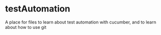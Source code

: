 # testAutomation
A place for files to learn about test automation with cucumber, and to learn about how to use git
